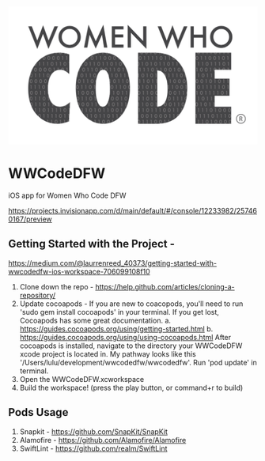 ![Women Who Code Logo](README_assets/logo.png)

# WWCodeDFW
iOS app for Women Who Code DFW

https://projects.invisionapp.com/d/main/default/#/console/12233982/257460167/preview

## Getting Started with the Project - 
https://medium.com/@laurrenreed_40373/getting-started-with-wwcodedfw-ios-workspace-706099108f10
1. Clone down the repo - https://help.github.com/articles/cloning-a-repository/
2. Update cocoapods - 
  If you are new to coacopods, you'll need to run 'sudo gem install cocoapods' in your terminal. If you get lost, Cocoapods has some great documentation. 
      a. https://guides.cocoapods.org/using/getting-started.html
      b. https://guides.cocoapods.org/using/using-cocoapods.html
  After cocoapods is installed, navigate to the directory your WWCodeDFW xcode project is located in. My pathway looks like this '/Users/lulu/development/wwcodedfw/wwcodedfw'. Run 'pod update' in terminal.
3. Open the WWCodeDFW.xcworkspace 
4. Build the workspace! (press the play button, or command+r to build)


## Pods Usage 
1. Snapkit - https://github.com/SnapKit/SnapKit 
2. Alamofire - https://github.com/Alamofire/Alamofire
3. SwiftLint - https://github.com/realm/SwiftLint
